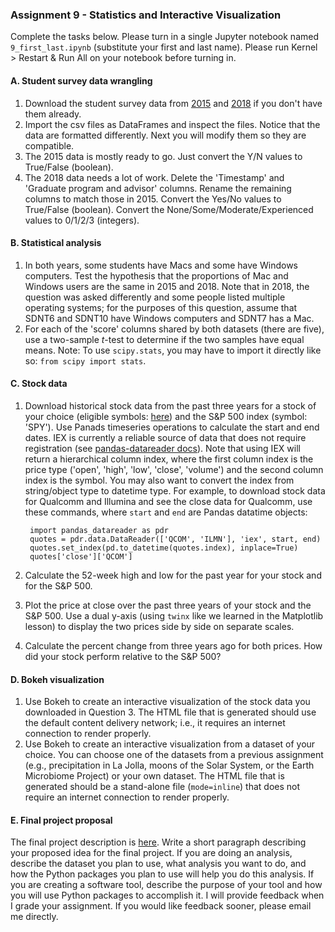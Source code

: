 ### Assignment 9 - Statistics and Interactive Visualization

Complete the tasks below. Please turn in a single Jupyter notebook named `9_first_last.ipynb` (substitute your first and last name). Please run Kernel > Restart & Run All on your notebook before turning in.

#### A. Student survey data wrangling

1. Download the student survey data from [2015](https://raw.githubusercontent.com/cuttlefishh/python-for-data-analysis/master/data/survey_scores_2015_T.csv) and [2018](https://raw.githubusercontent.com/cuttlefishh/python-for-data-analysis/master/data/survey_scores_2018.csv) if you don't have them already.
2. Import the csv files as DataFrames and inspect the files. Notice that the data are formatted differently. Next you will modify them so they are compatible.
3. The 2015 data is mostly ready to go. Just convert the Y/N values to True/False (boolean).
4. The 2018 data needs a lot of work. Delete the 'Timestamp' and 'Graduate program and advisor' columns. Rename the remaining columns to match those in 2015. Convert the Yes/No values to True/False (boolean). Convert the None/Some/Moderate/Experienced values to 0/1/2/3 (integers). 

#### B. Statistical analysis

1. In both years, some students have Macs and some have Windows computers. Test the hypothesis that the proportions of Mac and Windows users are the same in 2015 and 2018. Note that in 2018, the question was asked differently and some people listed multiple operating systems; for the purposes of this question, assume that SDNT6 and SDNT10 have Windows computers and SDNT7 has a Mac.
2. For each of the 'score' columns shared by both datasets (there are five), use a two-sample *t*-test to determine if the two samples have equal means. Note: To use `scipy.stats`, you may have to import it directly like so: `from scipy import stats`.

#### C. Stock data

1. Download historical stock data from the past three years for a stock of your choice (eligible symbols: [here](https://iextrading.com/trading/eligible-symbols/)) and the S&P 500 index (symbol: 'SPY'). Use Panads timeseries operations to calculate the start and end dates. IEX is currently a reliable source of data that does not require registration (see [pandas-datareader docs](https://pydata.github.io/pandas-datareader/stable/remote_data.html)). Note that using IEX will return a hierarchical column index, where the first column index is the price type ('open', 'high', 'low', 'close', 'volume') and the second column index is the symbol. You may also want to convert the index from string/object type to datetime type. For example, to download stock data for Qualcomm and Illumina and see the close data for Qualcomm, use these commands, where `start` and `end` are Pandas datatime objects: 

        import pandas_datareader as pdr
        quotes = pdr.data.DataReader(['QCOM', 'ILMN'], 'iex', start, end)
        quotes.set_index(pd.to_datetime(quotes.index), inplace=True)
        quotes['close']['QCOM']

2. Calculate the 52-week high and low for the past year for your stock and for the S&P 500.
3. Plot the price at close over the past three years of your stock and the S&P 500. Use a dual y-axis (using `twinx` like we learned in the Matplotlib lesson) to display the two prices side by side on separate scales.
4. Calculate the percent change from three years ago for both prices. How did your stock perform relative to the S&P 500?

#### D. Bokeh visualization

1. Use Bokeh to create an interactive visualization of the stock data you downloaded in Question 3. The HTML file that is generated should use the default content delivery network; i.e., it requires an internet connection to render properly.
2. Use Bokeh to create an interactive visualization from a dataset of your choice. You can choose one of the datasets from a previous assignment (e.g., precipitation in La Jolla, moons of the Solar System, or the Earth Microbiome Project) or your own dataset. The HTML file that is generated should be a stand-alone file (`mode=inline`) that does not require an internet connection to render properly.

#### E. Final project proposal

The final project description is [here](https://github.com/cuttlefishh/python-for-data-analysis/blob/master/assignments/final_project.md). Write a short paragraph describing your proposed idea for the final project. If you are doing an analysis, describe the dataset you plan to use, what analysis you want to do, and how the Python packages you plan to use will help you do this analysis. If you are creating a software tool, describe the purpose of your tool and how you will use Python packages to accomplish it. I will provide feedback when I grade your assignment. If you would like feedback sooner, please email me directly.
